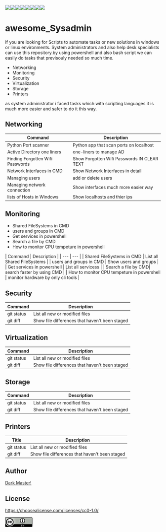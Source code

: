 
<img src="https://img.shields.io/badge/Windows-0078D6?style=for-the-badge&logo=windows&logoColor=white"><img src="https://img.shields.io/badge/Linux-FCC624?style=for-the-badge&logo=linux&logoColor=black"><img src="https://img.shields.io/badge/windows%20terminal-4D4D4D?style=for-the-badge&logo=windows%20terminal&logoColor=white"><img src="https://img.shields.io/badge/GNU%20Bash-4EAA25?style=for-the-badge&logo=GNU%20Bash&logoColor=white"><img src="https://img.shields.io/badge/Python-FFD43B?style=for-the-badge&logo=python&logoColor=blue"><img src="https://img.shields.io/badge/Shell_Script-121011?style=for-the-badge&logo=gnu-bash&logoColor=white"><img src="https://img.shields.io/badge/VSCode-0078D4?style=for-the-badge&logo=visual%20studio%20code&logoColor=white"><img src="https://img.shields.io/badge/VirtualBox-21416b?style=for-the-badge&logo=VirtualBox&logoColor=white">



# awesome_Sysadmin
If you are looking for Scripts to automate tasks or new solutions in windows or linux environments. System administrators and also help desk specialists can use this repository.by using powershell and also bash script we can easily do tasks that previsouly needed so much time.
<ul>
<li>Networking</li>
<li>Monitoring</li>
<li>Security</li>
<li>Virtualization</li>
<li>Storage</li>
<li>Printers</li>
</ul>

<p>as system administrator i faced tasks which with scripting languages it is much more easier and safer to do it this way.</p>

## Networking

| Command | Description |
| --- | --- |
| Python Port scanner | Python app that scan ports on localhost |
| Active Directory one liners | one-liners to manage AD |
| Finding Forgotten Wifi Passwords| Show Forgotten Wifi Passwords IN CLEAR TEXT |
| Network Interfaces in CMD | Show Network Interfaces in detail |
| Managing users | add or delete users |
| Managing network connection | Show interfaces much more easier way |
| lists of Hosts in Windows | Show localhosts and thier ips |

## Monitoring

<ul>
<li>Shared FileSystems in CMD</li>
<li>users and groups in CMD</li>
<li>Get services in powershell</li>
<li>Search a file by CMD</li>
<li>How to monitor CPU tempeture in powershell</li>
</ul>
| Command | Description |
| --- | --- |
| Shared FileSystems in CMD | List all Shared FileSystems |
| users and groups in CMD | Show users and groups |
| Get services in powershell | List all servicess |
| Search a file by CMD| search faster by using CMD |
| How to monitor CPU tempeture in powershell | monitor hardware by only cli tools |

## Security

| Command | Description |
| --- | --- |
| git status | List all new or modified files |
| git diff | Show file differences that haven't been staged |

## Virtualization



| Command | Description |
| --- | --- |
| git status | List all new or modified files |
| git diff | Show file differences that haven't been staged |


## Storage

| Command | Description |
| --- | --- |
| git status | List all new or modified files |
| git diff | Show file differences that haven't been staged |

## Printers

| Title | Description |
| --- | --- |
| git status | List all new or modified files |
| git diff | Show file differences that haven't been staged |

## Author
[Dark Master!](https://github.com/pakoti)

## License

https://choosealicense.com/licenses/cc0-1.0/

<img src=88x31.png>
